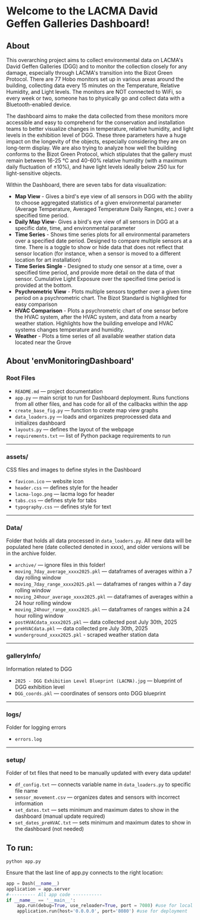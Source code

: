 # Welcome to the LACMA David Geffen Galleries Dashboard!

## About
This overarching project aims to collect environmental data on LACMA's David Geffen Galleries (DGG) and to monitor the collection closely for any damage, especially through LACMA's transition into the Bizot Green Protocol. There are 77 Hobo monitors set up in various areas around the building, collecting data every 15 minutes on the Temperature, Relative Humidity, and Light levels. The monitors are NOT connected to WiFi, so every week or two, someone has to physically go and collect data with a Bluetooth-enabled device. 

The dashboard aims to make the data collected from these monitors more accessible and easy to comprehend for the conservation and installation teams to better visualize changes in temperature, relative humidity, and light levels in the exhibition level of DGG. These three parameters have a huge impact on the longevity of the objects, especially considering they are on long-term display. We are also trying to analyze how well the building conforms to the Bizot Green Protocol, which stipulates that the gallery must remain between 16-25 °C and 40-60% relative humidity (with a maximum daily fluctuation of ±10%), and have light levels ideally below 250 lux for light-sensitive objects.

Within the Dashboard, there are seven tabs for data visualization: 
* **Map View** - Gives a bird's eye view of all sensors in DGG with the ability to choose aggregated statistics of a given environmental parameter (Average Temperature, Averaged Temperature Daily Ranges, etc.) over a specified time period.
* **Daily Map View**- Gives a bird's eye view of all sensors in DGG at a specific date, time, and environmental parameter
* **Time Series** - Shows time series plots for all environmental parameters over a specified date period. Designed to compare multiple sensors at a time. There is a toggle to show or hide data that does not reflect that sensor location (for instance, when a sensor is moved to a different location for art installation)
* **Time Series Single** - Designed to study one sensor at a time, over a specified time period, and provide more detail on the data of that sensor. Cumulative Light Exposure over the specified time period is provided at the bottom. 
* **Psychrometric View** - Plots multiple sensors together over a given time period on a psychrometric chart. The Bizot Standard is highlighted for easy comparison
* **HVAC Comparison** - Plots a psychrometric chart of one sensor before the HVAC system, after the HVAC system, and data from a nearby weather station. Highlights how the building envelope and HVAC systems changes temperature and humidity. 
* **Weather** - Plots a time series of all available weather station data located near the Grove

## About 'envMonitoringDashboard'
### Root Files
- `README.md` — project documentation  
- `app.py` — main script to run for Dashboard deployment. Runs functions from all other files, and has code for all of the callbacks within the app  
- `create_base_fig.py` — function to create map view graphs  
- `data_loaders.py` — loads and organizes preprocessed data and initializes dashboard  
- `layouts.py` — defines the layout of the webpage  
- `requirements.txt` — list of Python package requirements to run  

---

### assets/  
CSS files and images to define styles in the Dashboard  
- `favicon.ico` — website icon
- `header.css` — defines style for the header
- `lacma-logo.png` — lacma logo for header
- `tabs.css` — defines style for tabs
- `typography.css` — defines style for text 

---

### Data/  
Folder that holds all data processed in `data_loaders.py`. All new data will be populated here (date collected denoted in xxxx), and older versions will be in the archive folder.
- `archive/` — ignore files in this folder!  
- `moving_7day_average_xxxx2025.pkl` — dataframes of averages within a 7 day rolling window  
- `moving_7day_range_xxxx2025.pkl` — dataframes of ranges within a 7 day rolling window
- `moving_24hour_average_xxxx2025.pkl` — dataframes of averages within a 24 hour rolling window 
- `moving_24hour_range_xxxx2025.pkl` — dataframes of ranges within a 24 hour rolling window 
- `postHVACdata_xxxx2025.pkl` — data collected post July 30th, 2025
- `preHVACdata.pkl` — data collected pre July 30th, 2025
- `wunderground_xxxx2025.pkl` - scraped weather station data 

---

### galleryInfo/  
Information related to DGG  
- `2025 - DGG Exhibition Level Blueprint (LACMA).jpg` — blueprint of DGG exhibition level 
- `DGG_coords.pkl` — coordinates of sensors onto DGG blueprint 
---

### logs/  
Folder for logging errors  
- `errors.log`  

---

### setup/  
Folder of txt files that need to be manually updated with every data update!  
- `df_config.txt` — connects variable name in `data_loaders.py` to specific file name  
- `sensor_movement.csv` — organizes dates and sensors with incorrect information  
- `set_dates.txt` — sets minimum and maximum dates to show in the dashboard (manual update required)  
- `set_dates_preHVAC.txt`  — sets minimum and maximum dates to show in the dashboard (not needed)


## To run:
    python app.py
Ensure that the last line of app.py connects to the right location:
```python
app = Dash(__name__)
application = app.server
#---------- All app code -----------
if __name__ == '__main__':
    app.run(debug=True, use_reloader=True, port = 7080) #use for local development
    application.run(host='0.0.0.0', port='8080') #use for deployment
```

